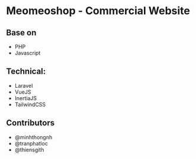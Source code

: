 # Meomeoshop - Commercial Website

## Base on

- PHP
- Javascript

## Technical:

- Laravel
- VueJS
- InertiaJS
- TailwindCSS

## Contributors

- @minhthongnh
- @tranphatloc
- @thiensgith
